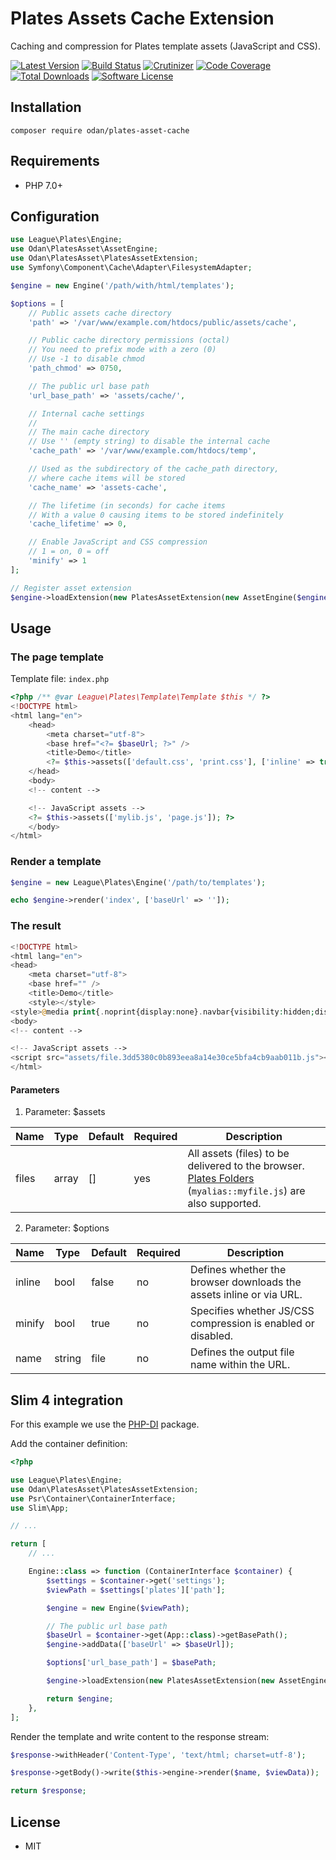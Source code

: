 # Plates Assets Cache Extension

Caching and compression for Plates template assets (JavaScript and CSS).

[![Latest Version](https://img.shields.io/github/release/odan/plates-asset-cache.svg)](https://github.com/loadsys/odan/plates-asset-cache/releases)
[![Build Status](https://github.com/odan/plates-asset-cache/workflows/PHP/badge.svg)](https://github.com/odan/plates-asset-cache/actions)
[![Crutinizer](https://img.shields.io/scrutinizer/g/odan/plates-asset-cache.svg)](https://scrutinizer-ci.com/g/odan/plates-asset-cache)
[![Code Coverage](https://scrutinizer-ci.com/g/odan/plates-asset-cache/badges/coverage.png?b=master)](https://scrutinizer-ci.com/g/odan/plates-asset-cache/code-structure)
[![Total Downloads](https://img.shields.io/packagist/dt/odan/plates-asset-cache.svg)](https://packagist.org/packages/odan/plates-asset-cache/stats)
[![Software License](https://img.shields.io/badge/license-MIT-brightgreen.svg)](LICENSE.md)


## Installation

```
composer require odan/plates-asset-cache
```

## Requirements

* PHP 7.0+

## Configuration

```php
use League\Plates\Engine;
use Odan\PlatesAsset\AssetEngine;
use Odan\PlatesAsset\PlatesAssetExtension;
use Symfony\Component\Cache\Adapter\FilesystemAdapter;

$engine = new Engine('/path/with/html/templates');

$options = [
    // Public assets cache directory
    'path' => '/var/www/example.com/htdocs/public/assets/cache',

    // Public cache directory permissions (octal)
    // You need to prefix mode with a zero (0)
    // Use -1 to disable chmod
    'path_chmod' => 0750,

    // The public url base path
    'url_base_path' => 'assets/cache/',

    // Internal cache settings
    //
    // The main cache directory
    // Use '' (empty string) to disable the internal cache
    'cache_path' => '/var/www/example.com/htdocs/temp',

    // Used as the subdirectory of the cache_path directory,
    // where cache items will be stored
    'cache_name' => 'assets-cache',

    // The lifetime (in seconds) for cache items
    // With a value 0 causing items to be stored indefinitely
    'cache_lifetime' => 0,

    // Enable JavaScript and CSS compression
    // 1 = on, 0 = off
    'minify' => 1
];

// Register asset extension
$engine->loadExtension(new PlatesAssetExtension(new AssetEngine($engine, $options)));
```
## Usage

### The page template

Template file: `index.php`

```php
<?php /** @var League\Plates\Template\Template $this */ ?>
<!DOCTYPE html>
<html lang="en">
    <head>
        <meta charset="utf-8">
        <base href="<?= $baseUrl; ?>" />
        <title>Demo</title>
        <?= $this->assets(['default.css', 'print.css'], ['inline' => true]); ?>
    </head>
    <body>
    <!-- content -->

    <!-- JavaScript assets -->
    <?= $this->assets(['mylib.js', 'page.js']); ?>
    </body>
</html>
```

### Render a template

```php
$engine = new League\Plates\Engine('/path/to/templates');

echo $engine->render('index', ['baseUrl' => '']);
```

### The result

```php
<!DOCTYPE html>
<html lang="en">
<head>
    <meta charset="utf-8">
    <base href="" />
    <title>Demo</title>
    <style></style>
<style>@media print{.noprint{display:none}.navbar{visibility:hidden;display:none}.container{width:99%}.table{table-layout:fixed;width:99%;max-width:99%}}</style></head>
<body>
<!-- content -->

<!-- JavaScript assets -->
<script src="assets/file.3dd5380c0b893eea8a14e30ce5bfa4cb9aab011b.js"></script></body>
</html>
```

#### Parameters

1. Parameter: $assets

Name | Type | Default | Required | Description
--- | --- | --- | --- | ---
files | array | [] | yes | All assets (files) to be delivered to the browser. [Plates Folders](https://platesphp.com/v3/engine/folders/) (`myalias::myfile.js`) are also supported.

2. Parameter: $options

Name | Type | Default | Required | Description
--- | --- | --- | --- | ---
inline | bool | false | no | Defines whether the browser downloads the assets inline or via URL.
minify | bool | true | no | Specifies whether JS/CSS compression is enabled or disabled.
name | string | file | no | Defines the output file name within the URL.


## Slim 4 integration

For this example we use the [PHP-DI](http://php-di.org/) package.

Add the container definition:

```php
<?php

use League\Plates\Engine;
use Odan\PlatesAsset\PlatesAssetExtension;
use Psr\Container\ContainerInterface;
use Slim\App;

// ...

return [
    // ...

    Engine::class => function (ContainerInterface $container) {
        $settings = $container->get('settings');
        $viewPath = $settings['plates']['path'];

        $engine = new Engine($viewPath);

        // The public url base path
        $baseUrl = $container->get(App::class)->getBasePath();
        $engine->addData(['baseUrl' => $baseUrl]);

        $options['url_base_path'] = $basePath;

        $engine->loadExtension(new PlatesAssetExtension(new AssetEngine($engine, $options)));

        return $engine;
    },
];
```

Render the template and write content to the response stream:

```php
$response->withHeader('Content-Type', 'text/html; charset=utf-8');

$response->getBody()->write($this->engine->render($name, $viewData));

return $response;
```

## License

* MIT
